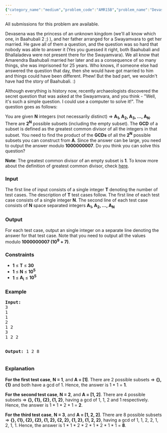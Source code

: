 ```yaml
---
{"category_name":"medium","problem_code":"AMR15B","problem_name":"Devasena","languages_supported":{"0":"C","1":"CPP14","2":"JAVA","3":"PYTH","4":"PYTH 3.4"},"max_timelimit":6,"source_sizelimit":50000,"problem_author":"suh_ash2008","problem_tester":null,"date_added":"10-10-2015","tags":{"0":"acmamr15","1":"medium","2":"number","3":"suh_ash2008"},"editorial_url":"http://discuss.codechef.com/problems/AMR15B","time":{"view_start_date":1453401000,"submit_start_date":1453401000,"visible_start_date":1453401000,"end_date":1735669800},"layout":"problem"}
---
```

<span class="solution-visible-txt">All submissions for this problem are available.</span><p>Devasena was the princess of an unknown kingdom (we'll all know which one, in Baahubali 2 ;) ), and her father arranged for a <a herf="https://en.wikipedia.org/wiki/Swayamvara">Swayamvara</a> to get her married. He gave all of them a question, and the question was so hard that nobody was able to answer it (Yes you guessed it right, both Baahubali and Bhallaladeva were not present there for the Swayamvara). We all know that Amarendra Baahubali married her later and as a consequence of so many things, she was imprisoned for 25 years. Who knows, if someone else had answered the question that day, then she would have got married to him and things could have been different. Phew! But the bad part, we wouldn't have had the story of Baahubali. :) </p>

<p>Although everything is history now, recently archaeologists discovered the secret question that was asked at the Swayamvara, and you think - "Well, it's such a simple question. I could use a computer to solve it!". The question goes as follows: </p>

<p>
You are given <b>N</b> integers (not necessarily distinct) => <b>A<sub>1</sub>, A<sub>2</sub>, A<sub>3</sub>, ..., A<sub>N</sub></b>. There are <b>2<sup>N</sup></b> possible subsets (including the empty subset). The <b>GCD</b> of a subset is defined as the greatest common divisor of all the integers in that subset. You need to find the product of the <b>GCDs</b> of all the <b>2<sup>N</sup></b> possible subsets you can construct from <b>A</b>. Since the answer can be large, you need to output the answer modulo <b>1000000007</b>. Do you think you can solve this question?
</p>

<p><b>Note</b>: The greatest common divisor of an empty subset is <b>1</b>. To know more about the definition of greatest common divisor, check <a href="https://en.wikipedia.org/wiki/Greatest_common_divisor">here</a>.
<p></p>
<h3>Input</h3>
<p>The first line of input consists of a single integer <b>T</b> denoting the number of test cases. The description of <b>T</b> test cases follow. The first line of each test case consists of a single integer <b>N</b>. The second line of each test case consists of <b>N</b> space separated integers <b>A<sub>1</sub>, A<sub>2</sub>, ..., A<sub>N</sub></b></p>

<h3>Output</h3>
<p>For each test case, output an single integer on a separate line denoting the answer for that test case. Note that you need to output all the values modulo <b> 1000000007 (10<sup>9</sup> + 7)</b>.</p>

<h3>Constraints</h3>
<ul>
<li><b>1</b> ≤ <b>T</b> ≤ <b>30</b></li>
<li><b>1</b> ≤ <b>N</b> ≤ <b>10<sup>5</sup></b></li>
<li><b>1</b> ≤ <b>A<sub>i</sub></b> ≤ <b>10<sup>5</sup></b></li>
</ul>

<h3>Example</h3>
<pre><b>Input:</b>
3
1
1
2
1 2
3
1 2 2

<b>Output:</b>
1
2
8
</pre>

<h3>Explanation</h3>
<p><b>For the first test case</b>, <b>N = 1</b>, and <b>A = [1]</b>. There are 2 possible subsets => <b>{}, {1}</b> and both have a gcd of 1. Hence, the answer is 1 * 1 = <b>1</b>.</p>
<p><b>For the second test case</b>, <b>N = 2</b>, and <b>A = [1, 2]</b>. There are 4 possible subsets => <b>{}, {1}, {2}, {1, 2}</b>, having a gcd of 1, 1, 2 and 1 respectively. Hence, the answer is 1 * 1 * 2 * 1 = <b>2</b>.</p>
<p><b>For the third test case</b>, <b>N = 3</b>, and <b>A = [1, 2, 2]</b>. There are 8 possible subsets => <b>{}, {1}, {2}, {2}, {1, 2}, {2, 2}, {1, 2}, {1, 2, 2}</b>, having a gcd of 1, 1, 2, 2, 1, 2, 1, 1. Hence, the answer is 1 * 1 * 2 * 2 * 1 * 2 * 1 * 1 = <b>8</b>.</p>
